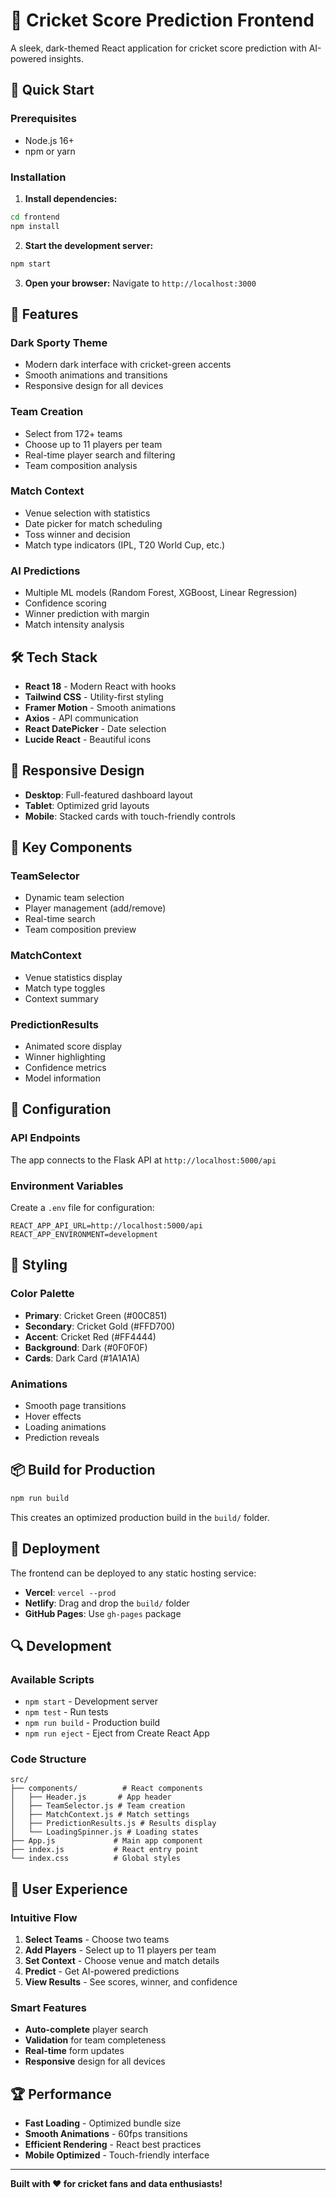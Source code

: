 # 🏏 Cricket Score Prediction Frontend

A sleek, dark-themed React application for cricket score prediction with AI-powered insights.

## 🚀 Quick Start

### Prerequisites
- Node.js 16+ 
- npm or yarn

### Installation

1. **Install dependencies:**
```bash
cd frontend
npm install
```

2. **Start the development server:**
```bash
npm start
```

3. **Open your browser:**
Navigate to `http://localhost:3000`

## 🎨 Features

### **Dark Sporty Theme**
- Modern dark interface with cricket-green accents
- Smooth animations and transitions
- Responsive design for all devices

### **Team Creation**
- Select from 172+ teams
- Choose up to 11 players per team
- Real-time player search and filtering
- Team composition analysis

### **Match Context**
- Venue selection with statistics
- Date picker for match scheduling
- Toss winner and decision
- Match type indicators (IPL, T20 World Cup, etc.)

### **AI Predictions**
- Multiple ML models (Random Forest, XGBoost, Linear Regression)
- Confidence scoring
- Winner prediction with margin
- Match intensity analysis

## 🛠️ Tech Stack

- **React 18** - Modern React with hooks
- **Tailwind CSS** - Utility-first styling
- **Framer Motion** - Smooth animations
- **Axios** - API communication
- **React DatePicker** - Date selection
- **Lucide React** - Beautiful icons

## 📱 Responsive Design

- **Desktop**: Full-featured dashboard layout
- **Tablet**: Optimized grid layouts
- **Mobile**: Stacked cards with touch-friendly controls

## 🎯 Key Components

### **TeamSelector**
- Dynamic team selection
- Player management (add/remove)
- Real-time search
- Team composition preview

### **MatchContext**
- Venue statistics display
- Match type toggles
- Context summary

### **PredictionResults**
- Animated score display
- Winner highlighting
- Confidence metrics
- Model information

## 🔧 Configuration

### **API Endpoints**
The app connects to the Flask API at `http://localhost:5000/api`

### **Environment Variables**
Create a `.env` file for configuration:
```
REACT_APP_API_URL=http://localhost:5000/api
REACT_APP_ENVIRONMENT=development
```

## 🎨 Styling

### **Color Palette**
- **Primary**: Cricket Green (#00C851)
- **Secondary**: Cricket Gold (#FFD700)
- **Accent**: Cricket Red (#FF4444)
- **Background**: Dark (#0F0F0F)
- **Cards**: Dark Card (#1A1A1A)

### **Animations**
- Smooth page transitions
- Hover effects
- Loading animations
- Prediction reveals

## 📦 Build for Production

```bash
npm run build
```

This creates an optimized production build in the `build/` folder.

## 🚀 Deployment

The frontend can be deployed to any static hosting service:
- **Vercel**: `vercel --prod`
- **Netlify**: Drag and drop the `build/` folder
- **GitHub Pages**: Use `gh-pages` package

## 🔍 Development

### **Available Scripts**
- `npm start` - Development server
- `npm test` - Run tests
- `npm run build` - Production build
- `npm run eject` - Eject from Create React App

### **Code Structure**
```
src/
├── components/          # React components
│   ├── Header.js       # App header
│   ├── TeamSelector.js # Team creation
│   ├── MatchContext.js # Match settings
│   ├── PredictionResults.js # Results display
│   └── LoadingSpinner.js # Loading states
├── App.js             # Main app component
├── index.js           # React entry point
└── index.css          # Global styles
```

## 🎯 User Experience

### **Intuitive Flow**
1. **Select Teams** - Choose two teams
2. **Add Players** - Select up to 11 players per team
3. **Set Context** - Choose venue and match details
4. **Predict** - Get AI-powered predictions
5. **View Results** - See scores, winner, and confidence

### **Smart Features**
- **Auto-complete** player search
- **Validation** for team completeness
- **Real-time** form updates
- **Responsive** design for all devices

## 🏆 Performance

- **Fast Loading** - Optimized bundle size
- **Smooth Animations** - 60fps transitions
- **Efficient Rendering** - React best practices
- **Mobile Optimized** - Touch-friendly interface

---

**Built with ❤️ for cricket fans and data enthusiasts!**
